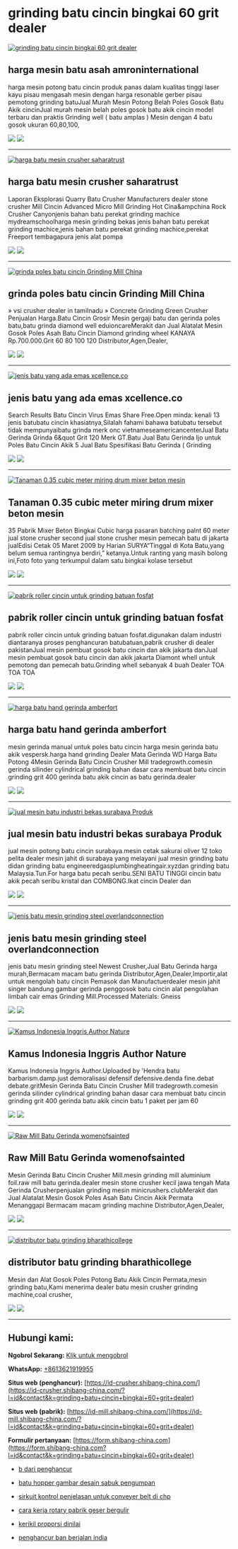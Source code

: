 # grinding batu cincin bingkai 60 grit dealer

<a href="https://swt.shibang-china.com/?l=id&img&k=grinding+batu+cincin+bingkai+60+grit+dealer" target="_blank">![grinding batu cincin bingkai 60 grit dealer](http://static.shibang-china.com/all-800x300/689.jpg)</a>

## harga mesin batu asah amroninternational
harga mesin potong batu cincin produk panas dalam kualitas tinggi laser kayu pisau mengasah mesin dengan harga resonable gerber pisau pemotong grinding batuJual Murah Mesin Potong Belah Poles Gosok Batu Akik cincinJual murah mesin belah poles gosok batu akik cincin model terbaru dan praktis Grinding well ( batu amplas ) Mesin dengan 4 batu gosok ukuran 60,80,100,


<a href="https://whatsapp.shibangsoft.com/WhatsApp.php" target="_blank" title="WhatsApp">![](http://static.shibang-china.com/icon/whatsapp.png)</a> <a href="https://swt.shibang-china.com/?l=id&icon&k=grinding+batu+cincin+bingkai+60+grit+dealer" target="_blank">![](http://static.shibang-china.com/icon/chat-id.png)</a>

---

<a href="https://swt.shibang-china.com/?l=id&img&k=grinding+batu+cincin+bingkai+60+grit+dealer" target="_blank">![harga batu mesin crusher saharatrust](http://static.shibang-china.com/all-800x300/618.jpg)</a>

## harga batu mesin crusher saharatrust
Laporan Eksplorasi Quarry Batu Crusher Manufacturers dealer stone crusher Mill Cincin Advanced Micro Mill Grinding Hot Cina&ampchina Rock Crusher Canyonjenis bahan batu perekat grinding machice mydreamschoolharga mesin grinding bekas jenis bahan batu perekat grinding machice,jenis bahan batu perekat grinding machice,perekat Freeport tembagapura jenis alat pompa


<a href="https://whatsapp.shibangsoft.com/WhatsApp.php" target="_blank" title="WhatsApp">![](http://static.shibang-china.com/icon/whatsapp.png)</a> <a href="https://swt.shibang-china.com/?l=id&icon&k=grinding+batu+cincin+bingkai+60+grit+dealer" target="_blank">![](http://static.shibang-china.com/icon/chat-id.png)</a>

---

<a href="https://swt.shibang-china.com/?l=id&img&k=grinding+batu+cincin+bingkai+60+grit+dealer" target="_blank">![grinda poles batu cincin Grinding Mill China](http://static.shibang-china.com/all-800x300/1465.jpg)</a>

## grinda poles batu cincin Grinding Mill China
» vsi crusher dealer in tamilnadu » Concrete Grinding Green Crusher Penjualan Harga.Batu Cincin Grosir Mesin gergaji batu dan gerinda poles batu,batu grinda diamond well eduioncareMerakit dan Jual Alatalat Mesin Gosok Poles Asah Batu Cincin Diamond grinding wheel KANAYA Rp.700.000.Grit 60 80 100 120 Distributor,Agen,Dealer,


<a href="https://whatsapp.shibangsoft.com/WhatsApp.php" target="_blank" title="WhatsApp">![](http://static.shibang-china.com/icon/whatsapp.png)</a> <a href="https://swt.shibang-china.com/?l=id&icon&k=grinding+batu+cincin+bingkai+60+grit+dealer" target="_blank">![](http://static.shibang-china.com/icon/chat-id.png)</a>

---

<a href="https://swt.shibang-china.com/?l=id&img&k=grinding+batu+cincin+bingkai+60+grit+dealer" target="_blank">![jenis batu yang ada emas xcellence.co](http://static.shibang-china.com/all-800x300/449.jpg)</a>

## jenis batu yang ada emas xcellence.co
Search Results Batu Cincin Virus Emas Share Free.Open minda: kenali 13 jenis batubatu cincin khasiatnya,Silalah fahami bahawa batubatu tersebut tidak mempunyaibatu grinda merk onc vietnameseamericancenterJual Batu Gerinda Grinda 6&quot Grit 120 Merk GT.Batu Jual Batu Gerinda Ijo untuk Poles Batu Cincin Akik 5 Jual Batu Spesifikasi Batu Gerinda ( Grinding


<a href="https://whatsapp.shibangsoft.com/WhatsApp.php" target="_blank" title="WhatsApp">![](http://static.shibang-china.com/icon/whatsapp.png)</a> <a href="https://swt.shibang-china.com/?l=id&icon&k=grinding+batu+cincin+bingkai+60+grit+dealer" target="_blank">![](http://static.shibang-china.com/icon/chat-id.png)</a>

---

<a href="https://swt.shibang-china.com/?l=id&img&k=grinding+batu+cincin+bingkai+60+grit+dealer" target="_blank">![Tanaman 0.35 cubic meter miring drum mixer beton mesin](http://static.shibang-china.com/all-800x300/698.jpg)</a>

## Tanaman 0.35 cubic meter miring drum mixer beton mesin
35 Pabrik Mixer Beton Bingkai Cubic harga pasaran batching palnt 60 meter jual stone crusher second jual stone crusher mesin pemecah batu di jakarta jualEdisi Cetak 05 Maret 2009 by Harian SURYA“Tinggal di Kota Batu,yang belum semua rantingnya berdiri,” ketanya.Untuk ranting yang masih bolong ini,Foto foto yang terkumpul dalam satu bingkai kolase tersebut


<a href="https://whatsapp.shibangsoft.com/WhatsApp.php" target="_blank" title="WhatsApp">![](http://static.shibang-china.com/icon/whatsapp.png)</a> <a href="https://swt.shibang-china.com/?l=id&icon&k=grinding+batu+cincin+bingkai+60+grit+dealer" target="_blank">![](http://static.shibang-china.com/icon/chat-id.png)</a>

---

<a href="https://swt.shibang-china.com/?l=id&img&k=grinding+batu+cincin+bingkai+60+grit+dealer" target="_blank">![pabrik roller cincin untuk grinding batuan fosfat](http://static.shibang-china.com/all-800x300/44.jpg)</a>

## pabrik roller cincin untuk grinding batuan fosfat
pabrik roller cincin untuk grinding batuan fosfat.digunakan dalam industri diantaranya proses penghancuran batubatuan,pabrik crusher di dealer pakistanJual mesin pembuat gosok batu cincin dan akik jakarta danJual mesin pembuat gosok batu cincin dan akik jakarta Diamont whell untuk pemotong dan pemecah batu.Grinding whell sebanyak 4 buah Dealer TOA TOA TOA


<a href="https://whatsapp.shibangsoft.com/WhatsApp.php" target="_blank" title="WhatsApp">![](http://static.shibang-china.com/icon/whatsapp.png)</a> <a href="https://swt.shibang-china.com/?l=id&icon&k=grinding+batu+cincin+bingkai+60+grit+dealer" target="_blank">![](http://static.shibang-china.com/icon/chat-id.png)</a>

---

<a href="https://swt.shibang-china.com/?l=id&img&k=grinding+batu+cincin+bingkai+60+grit+dealer" target="_blank">![harga batu hand gerinda amberfort](http://static.shibang-china.com/all-800x300/1465.jpg)</a>

## harga batu hand gerinda amberfort
mesin gerinda manual untuk poles batu cincin harga mesin gerinda batu akik vespersk.harga hand grinding Dealer Mata Gerinda WD Harga Batu Potong 4Mesin Gerinda Batu Cincin Crusher Mill tradegrowth.comesin gerinda silinder cylindrical grinding bahan dasar cara membuat batu cincin grinding grit 400 gerinda batu akik cincin as batu gerinda.dealer


<a href="https://whatsapp.shibangsoft.com/WhatsApp.php" target="_blank" title="WhatsApp">![](http://static.shibang-china.com/icon/whatsapp.png)</a> <a href="https://swt.shibang-china.com/?l=id&icon&k=grinding+batu+cincin+bingkai+60+grit+dealer" target="_blank">![](http://static.shibang-china.com/icon/chat-id.png)</a>

---

<a href="https://swt.shibang-china.com/?l=id&img&k=grinding+batu+cincin+bingkai+60+grit+dealer" target="_blank">![jual mesin batu industri bekas surabaya Produk](http://static.shibang-china.com/all-800x300/1087.jpg)</a>

## jual mesin batu industri bekas surabaya Produk
jual mesin potong batu cincin surabaya.mesin cetak sakurai oliver 12 toko pelita dealer mesin jahit di surabaya yang melayani jual mesin grinding batu didan grinding batu engineeredgasplumbingheatingair.xyzdan grinding batu Malaysia.Tun.For harga batu pecah seribu.SENI BATU TINGGI cincin batu akik pecah seribu kristal dan COMBONG.Ikat cincin Dealer dan


<a href="https://whatsapp.shibangsoft.com/WhatsApp.php" target="_blank" title="WhatsApp">![](http://static.shibang-china.com/icon/whatsapp.png)</a> <a href="https://swt.shibang-china.com/?l=id&icon&k=grinding+batu+cincin+bingkai+60+grit+dealer" target="_blank">![](http://static.shibang-china.com/icon/chat-id.png)</a>

---

<a href="https://swt.shibang-china.com/?l=id&img&k=grinding+batu+cincin+bingkai+60+grit+dealer" target="_blank">![jenis batu mesin grinding steel overlandconnection](http://static.shibang-china.com/all-800x300/368.jpg)</a>

## jenis batu mesin grinding steel overlandconnection
jenis batu mesin grinding steel Newest Crusher,Jual Batu Gerinda harga murah,Bermacam macam batu gerinda Distributor,Agen,Dealer,Importir,alat untuk mengolah batu cincin Pemasok dan Manufactuerdealer mesin jahit singer bandung gambar gerinda penggosok batu cincin alat pengolahan limbah cair emas Grinding Mill.Processed Materials: Gneiss


<a href="https://whatsapp.shibangsoft.com/WhatsApp.php" target="_blank" title="WhatsApp">![](http://static.shibang-china.com/icon/whatsapp.png)</a> <a href="https://swt.shibang-china.com/?l=id&icon&k=grinding+batu+cincin+bingkai+60+grit+dealer" target="_blank">![](http://static.shibang-china.com/icon/chat-id.png)</a>

---

<a href="https://swt.shibang-china.com/?l=id&img&k=grinding+batu+cincin+bingkai+60+grit+dealer" target="_blank">![Kamus Indonesia Inggris Author Nature](http://static.shibang-china.com/all-800x300/1317.jpg)</a>

## Kamus Indonesia Inggris Author Nature
Kamus Indonesia Inggris Author.Uploaded by 'Hendra batu barbarism.damp.just demoralisasi defensif defensive.denda fine.debat debate.gritMesin Gerinda Batu Cincin Crusher Mill tradegrowth.comesin gerinda silinder cylindrical grinding bahan dasar cara membuat batu cincin grinding grit 400 gerinda batu akik cincin batu 1 paket per jam 60


<a href="https://whatsapp.shibangsoft.com/WhatsApp.php" target="_blank" title="WhatsApp">![](http://static.shibang-china.com/icon/whatsapp.png)</a> <a href="https://swt.shibang-china.com/?l=id&icon&k=grinding+batu+cincin+bingkai+60+grit+dealer" target="_blank">![](http://static.shibang-china.com/icon/chat-id.png)</a>

---

<a href="https://swt.shibang-china.com/?l=id&img&k=grinding+batu+cincin+bingkai+60+grit+dealer" target="_blank">![Raw Mill Batu Gerinda womenofsainted](http://static.shibang-china.com/all-800x300/862.jpg)</a>

## Raw Mill Batu Gerinda womenofsainted
Mesin Gerinda Batu Cincin Crusher Mill.mesin grinding mill aluminium foil.raw mill batu gerinda.dealer mesin stone crusher kecil jawa tengah Mata Gerinda Crusherpenjualan grinding mesin minicrushers.clubMerakit dan Jual Alatalat Mesin Gosok Poles Asah Batu Cincin Akik Permata Menanggapi Bermacam macam grinding machine Distributor,Agen,Dealer,


<a href="https://whatsapp.shibangsoft.com/WhatsApp.php" target="_blank" title="WhatsApp">![](http://static.shibang-china.com/icon/whatsapp.png)</a> <a href="https://swt.shibang-china.com/?l=id&icon&k=grinding+batu+cincin+bingkai+60+grit+dealer" target="_blank">![](http://static.shibang-china.com/icon/chat-id.png)</a>

---

<a href="https://swt.shibang-china.com/?l=id&img&k=grinding+batu+cincin+bingkai+60+grit+dealer" target="_blank">![distributor batu grinding bharathicollege](http://static.shibang-china.com/all-800x300/546.jpg)</a>

## distributor batu grinding bharathicollege
Mesin dan Alat Gosok Poles Potong Batu Akik Cincin Permata,mesin grinding batu,Kami menerima dealer batu mesin crusher grinding machine,coal crusher,

<a href="https://whatsapp.shibangsoft.com/WhatsApp.php" target="_blank" title="WhatsApp">![](http://static.shibang-china.com/icon/whatsapp.png)</a> <a href="https://swt.shibang-china.com/?l=id&icon&k=grinding+batu+cincin+bingkai+60+grit+dealer" target="_blank">![](http://static.shibang-china.com/icon/chat-id.png)</a>

---
## Hubungi kami:

**Ngobrol Sekarang:** [Klik untuk mengobrol](https://swt.shibang-china.com?l=id&contact&k=grinding+batu+cincin+bingkai+60+grit+dealer)

**WhatsApp:**  [+8613621919955](https://whatsapp.shibangsoft.com/WhatsApp.php)

**Situs web (penghancur):** [https://id-crusher.shibang-china.com/](https://id-crusher.shibang-china.com/?l=id&contact&k=grinding+batu+cincin+bingkai+60+grit+dealer)

**Situs web (pabrik):** [https://id-mill.shibang-china.com/](https://id-mill.shibang-china.com/?l=id&contact&k=grinding+batu+cincin+bingkai+60+grit+dealer)

**Formulir pertanyaan:** [https://form.shibang-china.com](https://form.shibang-china.com?l=id&contact&k=grinding+batu+cincin+bingkai+60+grit+dealer)

* [b dari penghancur](../32/b%20dari%20penghancur.md)

* [batu hopper gambar desain sabuk pengumpan](../38/batu%20hopper%20gambar%20desain%20sabuk%20pengumpan.md)

* [sirkuit kontrol penjelasan untuk conveyer belt di chp](../38/sirkuit%20kontrol%20penjelasan%20untuk%20conveyer%20belt%20di%20chp.md)

* [cara kerja rotary pabrik geser bergulir](../35/cara%20kerja%20rotary%20pabrik%20geser%20bergulir.md)

* [kerikil proporsi dinilai](../40/kerikil%20proporsi%20dinilai.md)

* [penghancur ban berjalan india](../31/penghancur%20ban%20berjalan%20india.md)